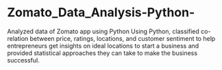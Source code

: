 # Zomato_Data_Analysis-Python-
Analyzed data of Zomato app using Python
Using Python, classified co-relation between price, ratings, locations, and customer sentiment to help entrepreneurs get
insights on ideal locations to start a business and provided statistical approaches they can take to make the business successful.
